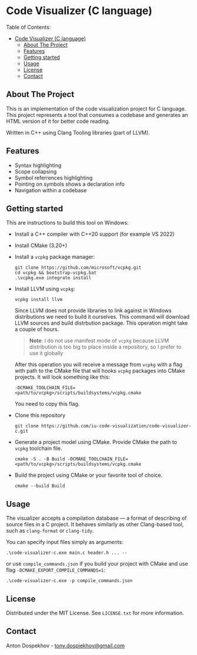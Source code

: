 # Code Visualizer (C language)

Table of Contents:

- [Code Visualizer (C language)](#code-visualizer-c-language)
  - [About The Project](#about-the-project)
  - [Features](#features)
  - [Getting started](#getting-started)
  - [Usage](#usage)
  - [License](#license)
  - [Contact](#contact)

## About The Project

This is an implementation of the code visualization project for C language. This project represents a tool that consumes a codebase and generates an HTML version of it for better code reading.

Written in C++ using Clang Tooling libraries (part of LLVM).

## Features

- Syntax highlighting
- Scope collapsing
- Symbol referrences highlighting
- Pointing on symbols shows a declaration info
- Navigation within a codebase

## Getting started

This are instructions to build this tool on Windows:

- Install a C++ compiler with C++20 support (for example VS 2022)
- Install CMake (3.20+)
- Install a `vcpkg` package manager:

    ```PS
    git clone https://github.com/microsoft/vcpkg.git
    cd vcpkg && bootstrap-vcpkg.bat
    .\vcpkg.exe integrate install
    ```

- Install LLVM using `vcpkg`:

    ```PS
    vcpkg install llvm
    ```

    Since LLVM does not provide libraries to link against in Windows distributions we need to build it ourselves. This command will download LLVM sources and build distrbution package. This operation might take a couple of hours.
    > __Note__: I do not use manifest mode of `vcpkg` because LLVM distribution is too big to place inside a repository, so I prefer to use it globally

    After this operation you will receive a message from `vcpkg` with a flag with path to the CMake file that will hooks `vcpkg` packages into CMake projects. It will look something like this:

    ```PS
    -DCMAKE_TOOLCHAIN_FILE=<path/to/vcpkg>/scripts/buildsystems/vcpkg.cmake
    ```

    You need to copy this flag.
- Clone this repository

    ```PS
    git clone https://github.com/iu-code-visualization/code-visualizer-c.git
    ```

- Generate a project model using CMake. Provide CMake the path to `vcpkg` toolchain file.

    ```PS
    cmake -S . -B Build -DCMAKE_TOOLCHAIN_FILE=<path/to/vcpkg>/scripts/buildsystems/vcpkg.cmake
    ```

- Build the project using CMake or your favorite tool of choice.

    ```PS
    cmake --build Build
    ```

## Usage

The visualizer accepts a compilation database — a format of describing of source files in a C project. It behaves similarly as other Clang-based tool, such as `clang-format` or `clang-tidy`.

You can specify input files simply as arguments:

```PS
.\code-visualizer-c.exe main.c header.h ... --
```

or use `compile_commands.json` if you build your project with CMake and use flag `-DCMAKE_EXPORT_COMPILE_COMMANDS=1`:

```PS
.\code-visualizer-c.exe -p compile_commands.json
```

## License

Distributed under the MIT License. See `LICENSE.txt` for more information.

## Contact

Anton Dospekhov - <tony.dospiekhov@gmail.com>
